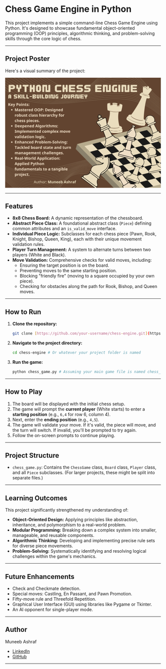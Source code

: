 # Chess Game Engine in Python

This project implements a simple command-line Chess Game Engine using Python. It's designed to showcase fundamental object-oriented programming (OOP) principles, algorithmic thinking, and problem-solving skills through the core logic of chess.

---

## Project Poster

Here's a visual summary of the project:

![Chess_Engine Poster](https://github.com/alphaaa-m/Chess_Game_Engine/blob/main/Chess_Game-Cover.png)

---

## Features

* **8x8 Chess Board:** A dynamic representation of the chessboard.
* **Abstract Piece Class:** A foundational abstract class (`Piece`) defining common attributes and an `is_valid_move` interface.
* **Individual Piece Logic:** Subclasses for each chess piece (Pawn, Rook, Knight, Bishop, Queen, King), each with their unique movement validation rules.
* **Player Turn Management:** A system to alternate turns between two players (White and Black).
* **Move Validation:** Comprehensive checks for valid moves, including:
    * Ensuring the target position is on the board.
    * Preventing moves to the same starting position.
    * Blocking "friendly fire" (moving to a square occupied by your own piece).
    * Checking for obstacles along the path for Rook, Bishop, and Queen moves.

---

## How to Run

1.  **Clone the repository:**
    ```bash
    git clone [https://github.com/your-username/chess-engine.git](https://github.com/your-username/chess-engine.git) # Replace with your repo URL
    ```
2.  **Navigate to the project directory:**
    ```bash
    cd chess-engine # Or whatever your project folder is named
    ```
3.  **Run the game:**
    ```bash
    python chess_game.py # Assuming your main game file is named chess_game.py
    ```

---

## How to Play

1.  The board will be displayed with the initial chess setup.
2.  The game will prompt the **current player** (White starts) to enter a **starting position** (e.g., `6,4` for row 6, column 4).
3.  Next, enter the **ending position** (e.g., `4,5`).
4.  The game will validate your move. If it's valid, the piece will move, and the turn will switch. If invalid, you'll be prompted to try again.
5.  Follow the on-screen prompts to continue playing.

---

## Project Structure

* `chess_game.py`: Contains the `ChessGame` class, `Board` class, `Player` class, and all `Piece` subclasses. (For larger projects, these might be split into separate files.)

---

## Learning Outcomes

This project significantly strengthened my understanding of:

* **Object-Oriented Design:** Applying principles like abstraction, inheritance, and polymorphism to a real-world problem.
* **Modular Programming:** Breaking down a complex system into smaller, manageable, and reusable components.
* **Algorithmic Thinking:** Developing and implementing precise rule sets for diverse piece movements.
* **Problem-Solving:** Systematically identifying and resolving logical challenges within the game's mechanics.

---

## Future Enhancements

* Check and Checkmate detection.
* Special moves: Castling, En Passant, and Pawn Promotion.
* Fifty-move rule and Threefold Repetition.
* Graphical User Interface (GUI) using libraries like Pygame or Tkinter.
* An AI opponent for single-player mode.

---

## Author

Muneeb Ashraf
* [LinkedIn](https://www.linkedin.com/in/muneeb-ashraf-3oo6275648/)
* [GitHub](https://github.com/alphaaa-m)

---
